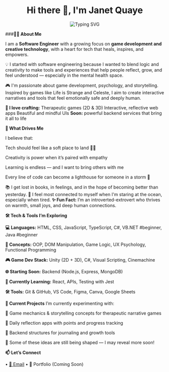 <h1 align="center">Hi there 👋, I'm Janet Quaye</h1> <p align="center"> <img src="https://readme-typing-svg.demolab.com?font=Fira+Code&pause=1000&center=true&vCenter=true&width=650&lines=Software+Engineer+%7C+Game+Developer;Creative+Technologist+%7C+Healing+through+Code;Currently+Exploring+3D+and+2D+Game+Development+;And+Backend+Development+As+Well;Passionate+about+People%2C+Stories%2C+Psychology" alt="Typing SVG" /> </p>

###**👩‍💻 About Me**

I am a **Software Engineer** with a growing focus on **game development and creative technology**, with a heart for tech that heals, inspires, and empowers.

💡 I started with software engineering because I wanted to blend logic and creativity to make tools and experiences that help people reflect, grow, and feel understood — especially in the mental health space.

🎮 I'm passionate about game development, psychology, and storytelling. Inspired by games like Life is Strange and Celeste, I aim to create interactive narratives and tools that feel emotionally safe and deeply human.

**🚀 I love crafting:**
Therapeutic games (2D & 3D)
Interactive, reflective web apps
Beautiful and mindful UIs
**Soon:** powerful backend services that bring it all to life

**🌟 What Drives Me**

I believe that:

Tech should feel like a soft place to land 🧠💛

Creativity is power when it’s paired with empathy

Learning is endless — and I want to bring others with me

Every line of code can become a lighthouse for someone in a storm 🌊

📚 I get lost in books, in feelings, and in the hope of becoming better than yesterday.
🌊 I feel most connected to myself when I'm staring at the ocean, especially when tired.
**✨ Fun Fact:** I’m an introverted-extrovert who thrives on warmth, small joys, and deep human connections.

**🛠️ Tech & Tools I’m Exploring**

**💻 Languages:** HTML, CSS, JavaScript, TypeScript, C#, VB.NET #beginner, Java #beginner

**🧠 Concepts:** OOP, DOM Manipulation, Game Logic, UX Psychology, Functional Programming

**🎮 Game Dev Stack:** Unity (2D + 3D), C#, Visual Scripting, Cinemachine

**🌐 Starting Soon:** Backend (Node.js, Express, MongoDB)

**🧪 Currently Learning:** React, APIs, Testing with Jest

**🛠️ Tools:** Git & GitHub, VS Code, Figma, Canva, Google Sheets






















**📌 Current Projects**
I’m currently experimenting with:

🧠 Game mechanics & storytelling concepts for therapeutic narrative games

🧩 Daily reflection apps with points and progress tracking

🔌 Backend structures for journaling and growth tools

💬 Some of these ideas are still being shaped — I may reveal more soon!

**📫 Let’s Connect**
<p align="left"> • <a href="mailto:janetquayenaa@gmail.com">📩 Email</a> • 🌟 Portfolio (Coming Soon) </p>
